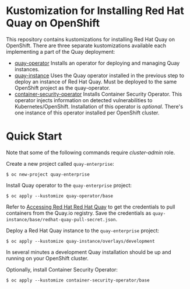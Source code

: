 # Kustomization for Installing Red Hat Quay on OpenShift

This repository contains kustomizations for installing Red Hat Quay on OpenShift. There are three separate kustomizations available each implementing a part of the Quay deployment:

* [quay-operator](quay-operator) Installs an operator for deploying and managing Quay instances.
* [quay-instance](quay-instance) Uses the Quay operator installed in the previous step to deploy an instance of Red Hat Quay. Must be deployed to the same OpenShift project as the quay-operator.
* [container-security-operator](container-security-operator) Installs Container Security Operator. This operator injects information on detected vulnerabilities to Kubernetes/OpenShift. Installation of this operator is *optional*. There's one instance of this operator installed per OpenShift cluster.

# Quick Start

Note that some of the following commands require *cluster-admin* role.

Create a new project called `quay-enterprise`:

```
$ oc new-project quay-enterprise
```

Install Quay operator to the `quay-enterprise` project:

```
$ oc apply --kustomize quay-operator/base
```

Refer to [Accessing Red Hat Red Hat Quay](https://access.redhat.com/solutions/3533201) to get the credentials to pull containers from the Quay.io registry. Save the credentials as `quay-instance/base/redhat-quay-pull-secret.json`.

Deploy a Red Hat Quay instance to the `quay-enterprise` project:
 
```
$ oc apply --kustomize quay-instance/overlays/development
```
In several minutes a development Quay installation should be up and running on your OpenShift cluster.

Optionally, install Container Security Operator:

```
$ oc apply --kustomize container-security-operator/base
```

